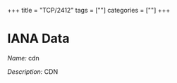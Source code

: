 +++
title = "TCP/2412"
tags = [""]
categories = [""]
+++

# IANA Data

_Name:_ cdn

_Description:_ CDN

